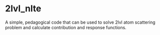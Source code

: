 # 2lvl_nlte
A simple, pedagogical code that can be used to solve 2lvl atom scattering problem and calculate contribution and response functions. 
